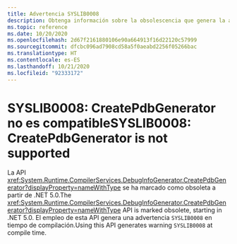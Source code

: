 ```yaml
---
title: Advertencia SYSLIB0008
description: Obtenga información sobre la obsolescencia que genera la advertencia en tiempo de compilación SYSLIB0008.
ms.topic: reference
ms.date: 10/20/2020
ms.openlocfilehash: 2d67f2161880106e90a664913f16d22120c57999
ms.sourcegitcommit: dfcbc096ad7908cd58a5f0aeabd2256f05266bac
ms.translationtype: HT
ms.contentlocale: es-ES
ms.lasthandoff: 10/21/2020
ms.locfileid: "92333172"
---
```

# <a name="syslib0008-createpdbgenerator-is-not-supported"></a><span data-ttu-id="15963-103">SYSLIB0008: CreatePdbGenerator no es compatible</span><span class="sxs-lookup"><span data-stu-id="15963-103">SYSLIB0008: CreatePdbGenerator is not supported</span></span>

<span data-ttu-id="15963-104">La API <xref:System.Runtime.CompilerServices.DebugInfoGenerator.CreatePdbGenerator?displayProperty=nameWithType> se ha marcado como obsoleta a partir de .NET 5.0.</span><span class="sxs-lookup"><span data-stu-id="15963-104">The <xref:System.Runtime.CompilerServices.DebugInfoGenerator.CreatePdbGenerator?displayProperty=nameWithType> API is marked obsolete, starting in .NET 5.0.</span></span> <span data-ttu-id="15963-105">El empleo de esta API genera una advertencia `SYSLIB0008` en tiempo de compilación.</span><span class="sxs-lookup"><span data-stu-id="15963-105">Using this API generates warning `SYSLIB0008` at compile time.</span></span>
